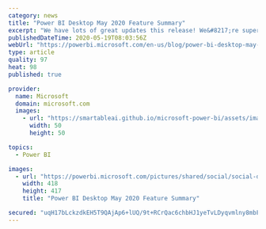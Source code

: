 ```yaml
---
category: news
title: "Power BI Desktop May 2020 Feature Summary"
excerpt: "We have lots of great updates this release! We&#8217;re super excited to announce this month that both the decomposition tree and drill through button actions are now generally available. On top of this, we have several new features and updates that will really enrich your reporting: curate featured"
publishedDateTime: 2020-05-19T08:03:56Z
webUrl: "https://powerbi.microsoft.com/en-us/blog/power-bi-desktop-may-2020-feature-summary/"
type: article
quality: 97
heat: 98
published: true

provider:
  name: Microsoft
  domain: microsoft.com
  images:
    - url: "https://smartableai.github.io/microsoft-power-bi/assets/images/organizations/microsoft.com-50x50.jpg"
      width: 50
      height: 50

topics:
  - Power BI

images:
  - url: "https://powerbi.microsoft.com/pictures/shared/social/social-default-image.png"
    width: 418
    height: 417
    title: "Power BI Desktop May 2020 Feature Summary"

secured: "uqH17bLckzdkEH5T9QAjAp6+lUQ/9t+RCrQac6chbHJ1yeTvLDyqvmlny8mbFMaaFhCIT/tzzzSn2Wotip9V27W4pBUHmhjFL2Pf59r3NtY2TzyeELm1yV81EHPCJbiV5GwsuDEwRaE/ngNCofyRj3SLD7JxI6upBYe7GjzhNtwZwthCnvEFlhjqNPOJWhjNX2NdQsHVuvKDzBjdUql/kO7UcigaeJOSMvgJrxJDWHMktVvxUS+z8vzTn+9j5msdMfLSzmcPfyK/uGuWfeSZ7oQTb+HYFtphKfnTWGSWDuj9dcuP2xRJgIIfd+kFevm6mBZ38UoUOOEZOeLrRHLbCQ==;N8eiF1Xu7/WRirEyui0sWA=="
---
```



